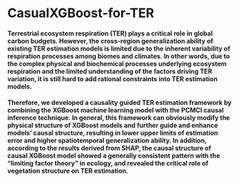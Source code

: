 # CasualXGBoost-for-TER

#### Terrestrial ecosystem respiration (TER) plays a critical role in global carbon budgets. However, the cross-region generalization ability of existing TER estimation models is limited due to the inherent variability of respiration processes among biomes and climates. In other words, due to the complex physical and biochemical processes underlying ecosystem respiration and the limited understanding of the factors driving TER variation, it is still hard to add rational constraints into TER estimation models.

#### Therefore, we developed a causality guided TER estimation framework by combining the XGBoost machine learning model with the PCMCI causal inference technique. In general, this framework can obviously modify the physical structure of XGBoost models and further guide and enhance models’ causal structure, resulting in lower upper limits of estimation error and higher spatiotemporal generalization ability. In addition, according to the results derived from SHAP, the causal structure of causal XGBoost model showed a generally consistent pattern with the “limiting factor theory” in ecology, and revealed the critical role of vegetation structure on TER estimation. 
